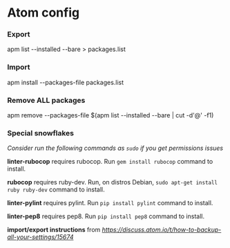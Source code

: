 # Atom config

### Export
apm list --installed --bare > packages.list

### Import
apm install --packages-file packages.list

### Remove ALL packages
apm remove --packages-file $(apm list --installed --bare | cut -d'@' -f1)

### Special snowflakes
_Consider run the following commands as ``` sudo ``` if you get permissions issues_

**linter-rubocop** requires rubocop. Run ``` gem install rubocop ``` command to install.

**rubocop** requires ruby-dev. Run, on distros Debian, ``` sudo apt-get install ruby ruby-dev ``` command to install.

**linter-pylint** requires pylint. Run ``` pip install pylint ``` command to install.

**linter-pep8** requires pep8. Run ``` pip install pep8 ``` command to install.

**import/export instructions** from _https://discuss.atom.io/t/how-to-backup-all-your-settings/15674_
